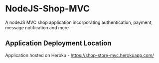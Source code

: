 # NodeJS-Shop-MVC
A nodeJS MVC shop application incorporating authentication, payment, message notification and more

## Application Deployment Location 
Application hosted on Heroku - https://shop-store-mvc.herokuapp.com/

